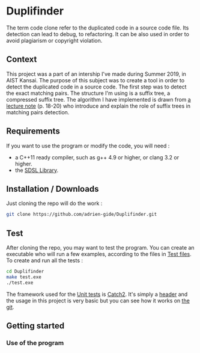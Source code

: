 # Duplifinder
The term code clone refer to the duplicated code in a source code file. Its detection can lead to debug, to refactoring. It can be also used in order to avoid plagiarism or copyright violation.

## Context
This project was a part of an intership I've made during Summer 2019, in AIST Kansai. The purpose of this subject was to create a tool in order to detect the duplicated code in a source code. The first step was to detect the exact matching pairs. The structure I'm using is a suffix tree, a compressed suffix tree. The algorithm I have implemented is drawn from [a lecture note][drop] (p. 18-20) who introduce and explain the role of suffix trees in matching pairs detection.

## Requirements

If you want to use the program or modify the code, you will need : 
* a C++11 ready compiler, such as g++ 4.9 or higher, or clang 3.2 or higher.
* the [SDSL Library][sdsl].

## Installation / Downloads

Just cloning the repo will do the work : 
```sh
git clone https://github.com/adrien-gide/Duplifinder.git
```
## Test

After cloning the repo, you may want to test the program. You can create an executable who will run a few examples, according to the files in [Test files](Test%20files/).
To create and run all the tests : 
```sh
cd Duplifinder
make test.exe
./test.exe
```
The framework used for the [Unit tests][test] is [Catch2][catch]. It's simply a [header][header] and the usage in this project is very basic but you can see how it works on [the git][catch].

## Getting started

### Use of the program

First, you need to create the executable with :
```sh
cd Duplifinder
make
```
The program will be used with 2 mandatory arguments, and one optionnal. There is also 2 different uses of the program :

  + Detecting the repeat in only one file 
```sh
./repeat.exe 1 file_name (threshold)
```
  + Compare files in order to detect the similarities
```sh
./repeat.exe nb_files file_name1 file_name2 ... (threshold)
```
* nb_files: Number of files you want to compare
* file_name1, 2, ... : Name of the file(s). Number corresponding to the value before.
* (optionnal) threshold: Minimum length for the repeats. default value = 2

### Modifying the code

There are only 3 different files : 
+ Duplifinder.cpp
+ Duplifinder.hpp
+ main.cpp

The class `Duplifinder` inherit the sdsl-lite class `cst_sct3`. It allows us to use the methods and the types provided by this class. 
The function are documented in a Doxygen generated [doc][doc].






[drop]: https://www.dropbox.com/s/mjvccs6hq69cage/05-SuffixTrees.pdf?dl=0 "Lecture note"
[sdsl]: https://github.com/simongog/sdsl-lite "Git SDSL"
[catch]: https://github.com/catchorg/Catch2 "Git Catch"
[header]: https://github.com/adrien-gide/Detect_Code_Clone/blob/master/catch.hpp "Catch file"
[test]: https://github.com/adrien-gide/Detect_Code_Clone/blob/master/test.cpp "Test file"
[doc]: https://adrien-gide.github.io/Detect_Code_Clone/
